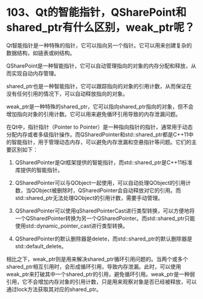 # 103、Qt的智能指针，QSharePoint和shared_ptr有什么区别，weak_ptr呢？

Qt智能指针是一种特殊的指针，它可以指向另一个指针。它可以用来创建复杂的数据结构，如链表或树结构。

QSharePoint是一种智能指针，它可以自动管理指向的对象的内存分配和释放，从而实现自动内存管理。

shared_ptr也是一种智能指针，它可以跟踪指向的对象的引用计数，从而保证在没有任何引用的情况下，可以自动释放指向的对象。

weak_ptr是一种特殊的shared_ptr，它可以指向shared_ptr指向的对象，但不会增加指向对象的引用计数。它可以用来避免循环引用导致的内存泄漏问题。

在Qt中，指针指针（Pointer to Pointer）是一种指向指针的指针，通常用于动态分配内存或者多级指针操作。而QSharedPointer和std::shared_ptr都是C++11中的智能指针，用于管理动态内存，可以避免内存泄漏和空悬指针等问题。它们的主要区别如下：

1. QSharedPointer是Qt框架提供的智能指针，而std::shared_ptr是C++11标准库提供的智能指针。

2. QSharedPointer可以与QObject一起使用，可以自动处理QObject的引用计数，当QObject被删除时，QSharedPointer会自动释放对它的引用。而std::shared_ptr无法处理QObject的引用计数，需要手动管理。

3. QSharedPointer可以使用qSharedPointerCast进行类型转换，可以方便地将一个QSharedPointer转换为另一个QSharedPointer。而std::shared_ptr只能使用std::dynamic_pointer_cast进行类型转换。

4. QSharedPointer的默认删除器是delete，而std::shared_ptr的默认删除器是std::default_delete。

相比之下，weak_ptr则是用来解决shared_ptr循环引用问题的。当两个或多个shared_ptr相互引用时，会形成循环引用，导致内存泄漏。此时，可以使用weak_ptr来打破其中一个shared_ptr的引用，避免循环引用。weak_ptr是一种弱引用，它不会增加内存对象的引用计数，只是用来观察对象是否已经被释放，可以通过lock方法获取其对应的shared_ptr。

